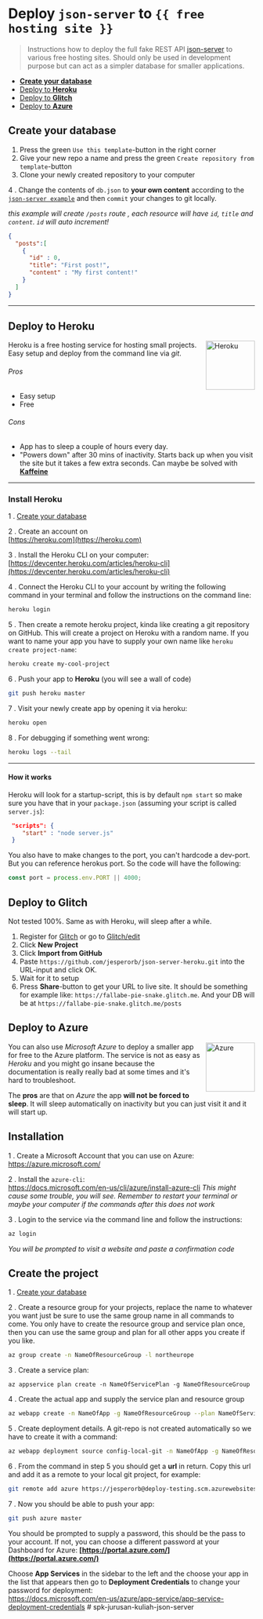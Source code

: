 # Deploy `json-server` to `{{ free hosting site }}`

> Instructions how to deploy the full fake REST API [json-server](https://github.com/typicode/json-server) to various free hosting sites. Should only be used in development purpose but can act as a simpler database for smaller applications.

* [**Create your database**](#create-your-database)
* [Deploy to **Heroku**](#deploy-to-heroku)
* [Deploy to **Glitch**](#deploy-to-glitch)
* [Deploy to **Azure**](#deploy-to-azure)

## Create your database

1. Press the green `Use this template`-button in the right corner
2. Give your new repo a name and press the green `Create repository from template`-button
3. Clone your newly created repository to your computer

4 . Change the contents of `db.json` to **your own content** according to the [`json-server example`](https://github.com/typicode/json-server#example) and then `commit` your changes to git locally.

_this example will create `/posts` route , each resource will have `id`, `title` and `content`. `id` will auto increment!_
```json
{
  "posts":[
    {
      "id" : 0,
      "title": "First post!",
      "content" : "My first content!"
    }
  ]
}
```

---

## Deploy to **Heroku**

<img align="right" width="100px" height="auto" src="https://cdn.worldvectorlogo.com/logos/heroku.svg" alt="Heroku">

Heroku is a free hosting service for hosting small projects. Easy setup and deploy from the command line via _git_.

###### Pros

* Easy setup
* Free

###### Cons

* App has to sleep a couple of hours every day.
* "Powers down" after 30 mins of inactivity. Starts back up when you visit the site but it takes a few extra seconds. Can maybe be solved with [**Kaffeine**](http://kaffeine.herokuapp.com/)

---

### Install Heroku

1 . [Create your database](#create-your-database)

2 . Create an account on <br/>[https://heroku.com](https://heroku.com)

3 . Install the Heroku CLI on your computer: <br/>[https://devcenter.heroku.com/articles/heroku-cli](https://devcenter.heroku.com/articles/heroku-cli)

4 . Connect the Heroku CLI to your account by writing the following command in your terminal and follow the instructions on the command line:
```bash
heroku login
```

5 . Then create a remote heroku project, kinda like creating a git repository on GitHub. This will create a project on Heroku with a random name. If you want to name your app you have to supply your own name like `heroku create project-name`:
```bash
heroku create my-cool-project
```

6 . Push your app to __Heroku__ (you will see a wall of code)
```bash
git push heroku master
```

7 . Visit your newly create app by opening it via heroku:
```bash
heroku open
```

8 . For debugging if something went wrong:
```bash
heroku logs --tail
```

---

#### How it works

Heroku will look for a startup-script, this is by default `npm start` so make sure you have that in your `package.json` (assuming your script is called `server.js`):
```json
 "scripts": {
    "start" : "node server.js"
 }
```

You also have to make changes to the port, you can't hardcode a dev-port. But you can reference herokus port. So the code will have the following:
```js
const port = process.env.PORT || 4000;
```

## Deploy to Glitch

Not tested 100%. Same as with Heroku, will sleep after a while.

1. Register for [Glitch](https://glitch.com/) or go to [Glitch/edit](https://glitch.com/)
2. Click **New Project**
3. Click **Import from GitHub**
4. Paste `https://github.com/jesperorb/json-server-heroku.git` into the URL-input and click OK.
5. Wait for it to setup
6. Press **Share**-button to get your URL to live site. It should be something for example like: `https://fallabe-pie-snake.glitch.me`. And your DB will be at `https://fallabe-pie-snake.glitch.me/posts`

## Deploy to **Azure**

<img align="right" width="100px" height="auto" src="https://docs.microsoft.com/en-us/azure/media/index/azure-germany.svg" alt="Azure">

You can also use _Microsoft Azure_ to deploy a smaller app for free to the Azure platform. The service is not as easy as _Heroku_ and you might go insane because the documentation is really really bad at some times and it's hard to troubleshoot.

The **pros** are that on _Azure_ the app **will not be forced to sleep**. It will sleep automatically on inactivity but you can just visit it and it will start up.

## Installation

1 . Create a Microsoft Account that you can use on Azure: </br>
https://azure.microsoft.com/

2 . Install the `azure-cli`: <br/>
https://docs.microsoft.com/en-us/cli/azure/install-azure-cli
_This might cause some trouble, you will see. Remember to restart your terminal or maybe your computer if the commands after this does not work_

3 . Login to the service via the command line and follow the instructions: </br>
```bash
az login
```
_You will be prompted to visit a website and paste a confirmation code_


## Create the project

1 . [Create your database](#create-your-database)

2 . Create a resource group for your projects, replace the name to whatever you want just be sure to use the same group name in all commands to come. You only have to create the resource group and service plan once, then you can use the same group and plan for all other apps you create if you like.

```bash
az group create -n NameOfResourceGroup -l northeurope
```

3 . Create a service plan:

```
az appservice plan create -n NameOfServicePlan -g NameOfResourceGroup
```

4 . Create the actual app and supply the service plan and resource group
```bash
az webapp create -n NameOfApp -g NameOfResourceGroup --plan NameOfServicePlan
```

5 . Create deployment details. A git-repo is not created automatically so we have to create it with a command:

```bash
az webapp deployment source config-local-git -n NameOfApp -g NameOfResourceGroup
```

6 . From the command in step 5 you should get a **url** in return. Copy this url and add it as a remote to your local git project, for example:

```bash
git remote add azure https://jesperorb@deploy-testing.scm.azurewebsites.net/deploy-testing.git
```

7 . Now you should be able to push your app:
```bash
git push azure master
```

You should be prompted to supply a password, this should be the pass to your account. If not, you can choose a different password at your Dashboard for Azure: **[https://portal.azure.com/](https://portal.azure.com/)**

Choose **App Services** in the sidebar to the left and the choose your app in the list that appears then go to **Deployment Credentials** to change your password for deployment:<br>
https://docs.microsoft.com/en-us/azure/app-service/app-service-deployment-credentials
#   s p k - j u r u s a n - k u l i a h - j s o n - s e r v e r  
 